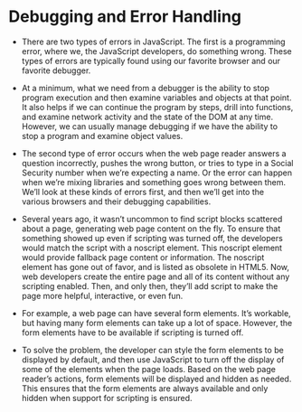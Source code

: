 # Debugging and Error Handling 
 * There are two types of errors in JavaScript. The first is a programming error, where we, the JavaScript developers, do something wrong. These types of errors are typically found using our favorite browser and our favorite debugger.

* At a minimum, what we need from a debugger is the ability to stop program execution and then examine variables and objects at that point. It also helps if we can continue the program by steps, drill into functions, and examine network activity and the state of the DOM at any time. However, we can usually manage debugging if we have the ability to stop a program and examine object values.

* The second type of error occurs when the web page reader answers a question incorrectly, pushes the wrong button, or tries to type in a Social Security number when we’re expecting a name. Or the error can happen when we’re mixing libraries and something goes wrong between them. We’ll look at these kinds of errors first, and then we’ll get into the various browsers and their debugging capabilities.
* Several years ago, it wasn’t uncommon to find script blocks scattered about a page, generating web page content on the fly. To ensure that something showed up even if scripting was turned off, the developers would match the script with a noscript element. This noscript element would provide fallback page content or information. The noscript element has gone out of favor, and is listed as obsolete in HTML5. Now, web developers create the entire page and all of its content without any scripting enabled. Then, and only then, they’ll add script to make the page more helpful, interactive, or even fun.

* For example, a web page can have several form elements. It’s workable, but having many form elements can take up a lot of space. However, the form elements have to be available if scripting is turned off.

* To solve the problem, the developer can style the form elements to be displayed by default, and then use JavaScript to turn off the display of some of the elements when the page loads. Based on the web page reader’s actions, form elements will be displayed and hidden as needed. This ensures that the form elements are always available and only hidden when support for scripting is ensured.